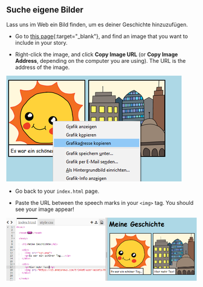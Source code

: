 ## Suche eigene Bilder

Lass uns im Web ein Bild finden, um es deiner Geschichte hinzuzufügen.

+ Go to [this page](http://jumpto.cc/html-images){:target="_blank"}, and find an image that you want to include in your story.

+ Right-click the image, and click **Copy Image URL** (or **Copy Image Address**, depending on the computer you are using). The URL is the address of the image.

![screenshot](images/story-url.png)

+ Go back to your `index.html` page.

+ Paste the URL between the speech marks in your `<img>` tag. You should see your image appear!

![screenshot](images/story-image.png)